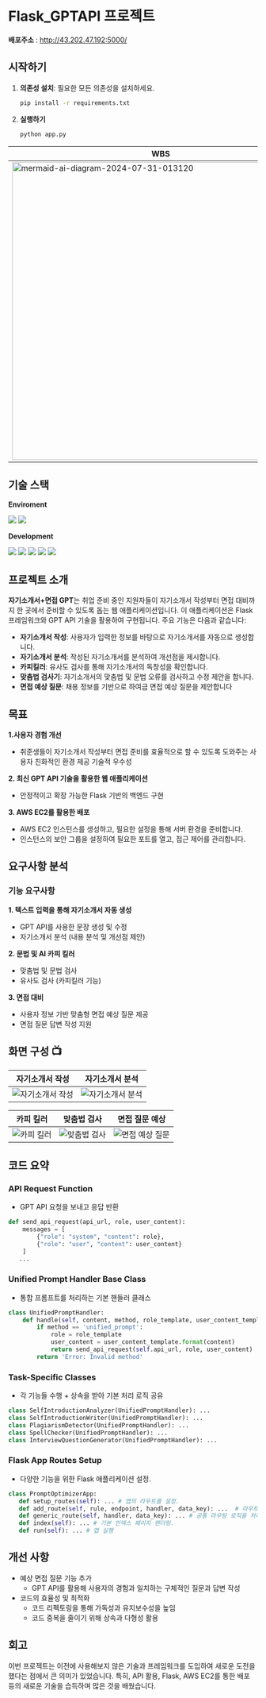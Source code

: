 ﻿# Flask_GPTAPI 프로젝트

**배포주소** : http://43.202.47.192:5000/

## 시작하기

1. **의존성 설치**: 필요한 모든 의존성을 설치하세요.
   ```bash
   pip install -r requirements.txt

   ```
2. **실행하기**
   ```bash
   python app.py
   ```

| WBS | WireFrame |
| --- | --- |
| <img src="https://github.com/user-attachments/assets/5cbb9120-3fc8-4315-ad76-a984e5160721" alt="mermaid-ai-diagram-2024-07-31-013120" style="width: 600px;"> | <img src="https://github.com/user-attachments/assets/4cdd0935-f72b-48e1-8f8c-8c2c51627d83" alt="WireFrame" style="width: 300px;"> |



## 기술 스택
**Enviroment**  

<img src="https://img.shields.io/badge/Visual Studio Code-2F80ED?style=for-the-badge&logo=VSC&logoColor=white">  <img src="https://img.shields.io/badge/github-181717?style=for-the-badge&logo=github&logoColor=white">


**Development** 

<img src="https://img.shields.io/badge/html5-E34F26?style=for-the-badge&logo=html5&logoColor=white"> <img src="https://img.shields.io/badge/css3-1572B6?style=for-the-badge&logo=css3&logoColor=white"> <img src="https://img.shields.io/badge/javascript-F7DF1E?style=for-the-badge&logo=javascript&logoColor=white"> <img src="https://img.shields.io/badge/flask-FF9900?style=for-the-badge&logo=flask&logoColor=white"> <img src="https://img.shields.io/badge/amazonec2-000000?style=for-the-badge&logo=amazonec2&logoColor=white"> 


## 프로젝트 소개
**자기소개서+면접 GPT**는 취업 준비 중인 지원자들이 자기소개서 작성부터 면접 대비까지 한 곳에서 준비할 수 있도록 돕는 웹 애플리케이션입니다. 이 애플리케이션은 Flask 프레임워크와 GPT API 기술을 활용하여 구현됩니다. 주요 기능은 다음과 같습니다:

- **자기소개서 작성**: 사용자가 입력한 정보를 바탕으로 자기소개서를 자동으로 생성합니다.
- **자기소개서 분석**: 작성된 자기소개서를 분석하여 개선점을 제시합니다.
- **카피킬러**: 유사도 검사를 통해 자기소개서의 독창성을 확인합니다.
- **맞춤법 검사기**: 자기소개서의 맞춤법 및 문법 오류를 검사하고 수정 제안을 합니다.
- **면접 예상 질문**: 채용 정보를 기반으로 하여금 면접 예상 질문을 제안합니다
  
## 목표
**1.사용자 경험 개선**
   - 취준생들이 자기소개서 작성부터 면접 준비를 효율적으로 할 수 있도록 도와주는 사용자 친화적인 환경 제공 기술적 우수성
     
**2. 최신 GPT API 기술을 활용한 웹 애플리케이션**
   - 안정적이고 확장 가능한 Flask 기반의 백엔드 구현
     
**3. AWS EC2를 활용한 배포**
   - AWS EC2 인스턴스를 생성하고, 필요한 설정을 통해 서버 환경을 준비합니다.
   - 인스턴스의 보안 그룹을 설정하여 필요한 포트를 열고, 접근 제어를 관리합니다.
     
## 요구사항 분석
### 기능 요구사항
**1. 텍스트 입력을 통해 자기소개서 자동 생성**
   - GPT API를 사용한 문장 생성 및 수정
   - 자기소개서 분석 (내용 분석 및 개선점 제안)

**2. 문법 및 AI 카피 킬러**
   - 맞춤법 및 문법 검사 
   - 유사도 검사 (카피킬러 기능)
     
**3. 면접 대비**
   - 사용자 정보 기반 맞춤형 면접 예상 질문 제공
   - 면접 질문 답변 작성 지원



 ## 화면 구성 📺

| 자기소개서 작성 | 자기소개서 분석  |
| --- | --- |
| ![자기소개서 작성](https://github.com/user-attachments/assets/f7caafb8-c0b7-431a-b748-bb69357f1f63) | ![자기소개서 분석](https://github.com/user-attachments/assets/91461315-e3b1-4921-876c-bb20fd74ba28)




| 카피 킬러 | 맞춤법 검사 | 면접 질문 예상 |
| --- | --- | -- |
| ![카피 킬러](https://github.com/user-attachments/assets/c4542b40-5156-4a81-a23f-2c13c6454ed0) | ![맞춤법 검사](https://github.com/user-attachments/assets/7d7fcf30-48f7-4706-ae2b-c6853430045d) | ![면접 예상 질문](https://github.com/user-attachments/assets/4df4b35b-35c2-4ca5-a5d8-b4d8e89e9351)


## 코드 요약
### API Request Function 
- GPT API 요청을 보내고 응답 반환
```python
def send_api_request(api_url, role, user_content): 
    messages = [
        {"role": "system", "content": role},
        {"role": "user", "content": user_content}
    ] 
   ...
```
### Unified Prompt Handler Base Class
- 통합 프롬프트를 처리하는 기본 핸들러 클래스
```python
class UnifiedPromptHandler:
    def handle(self, content, method, role_template, user_content_template):
        if method == 'unified_prompt':
            role = role_template
            user_content = user_content_template.format(content)
            return send_api_request(self.api_url, role, user_content)
        return 'Error: Invalid method'
```
### Task-Specific Classes
- 각 기능들 수행 + 상속을 받아 기본 처리 로직 공유
```python
class SelfIntroductionAnalyzer(UnifiedPromptHandler): ...
class SelfIntroductionWriter(UnifiedPromptHandler): ...
class PlagiarismDetector(UnifiedPromptHandler): ...
class SpellChecker(UnifiedPromptHandler): ...
class InterviewQuestionGenerator(UnifiedPromptHandler): ...
```
### Flask App Routes Setup
- 다양한 기능을 위한 Flask 애플리케이션 설정.
```python
class PromptOptimizerApp: 
   def setup_routes(self): ... # 앱의 라우트를 설정.
   def add_route(self, rule, endpoint, handler, data_key): ...  # 라우트와 핸들러를 추가.
   def generic_route(self, handler, data_key): ... # 공통 라우팅 로직을 처리.
   def index(self): ... # 기본 인덱스 페이지 렌더링.
   def run(self): ... # 앱 실행
```
## 개선 사항
- 예상 면접 질문 기능 추가
   - GPT API를 활용해 사용자의 경험과 일치하는 구체적인 질문과 답변 작성 
- 코드의 효율성 및 최적화
   - 코드 리펙토링을 통해 가독성과 유지보수성을 높임
   - 코드 중복을 줄이기 위해 상속과 다형성 활용
## 회고
이번 프로젝트는 이전에 사용해보지 않은 기술과 프레임워크를 도입하여 새로운 도전을 했다는 점에서 큰 의미가 있었습니다. 
특히, API 활용, Flask, AWS EC2를 통한 배포 등의 새로운 기술을 습득하며 많은 것을 배웠습니다.
